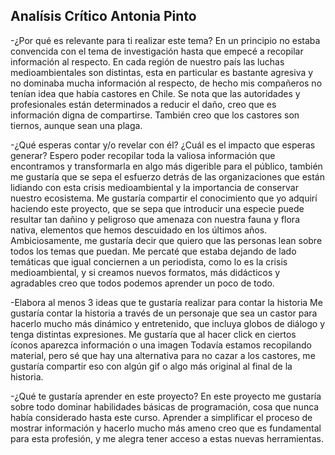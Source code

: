 ## Analísis Crítico Antonia Pinto ##

-¿Por qué es relevante para ti realizar este tema?
En un principio no estaba convencida con el tema de investigación hasta que empecé a recopilar información al respecto. En cada región de nuestro país las luchas medioambientales son distintas, esta en particular es bastante agresiva y no dominaba mucha información al respecto, de hecho mis compañeros no tenían idea que había castores en Chile. Se nota que las autoridades y profesionales están determinados a reducir el daño, creo que es información digna de compartirse. También creo que los castores son tiernos, aunque sean una plaga. 

-¿Qué esperas contar y/o revelar con él? ¿Cuál es el impacto que esperas generar?
Espero poder recopilar toda la valiosa información que encontramos y transformarla en algo más digerible para el público, también me gustaría que se sepa el esfuerzo detrás de las organizaciones que están lidiando con esta crisis medioambiental y la importancia de conservar nuestro ecosistema. Me gustaría compartir el conocimiento que yo adquirí haciendo este proyecto, que se sepa que introducir una especie puede resultar tan dañino y peligroso que amenaza con nuestra fauna y flora nativa, elementos que hemos descuidado en los últimos años. Ambiciosamente, me gustaría decir que quiero que las personas lean sobre todos los temas que puedan. Me percaté que estaba dejando de lado temáticas que igual conciernen a un periodista, como lo es la crisis medioambiental, y si creamos nuevos formatos, más didácticos y agradables creo que todos podemos aprender un poco de todo. 

-Elabora al menos 3 ideas que te gustaría realizar para contar la historia
Me gustaría contar la historia a través de un personaje que sea un castor para hacerlo mucho más dinámico y entretenido, que incluya globos de diálogo y tenga distintas expresiones.
Me gustaría que al hacer click en ciertos íconos aparezca información o una imagen 
Todavía estamos recopilando material, pero sé que hay una alternativa para no cazar a los castores, me gustaría compartir eso con algún gif o algo más original al final de la historia.

-¿Qué te gustaría aprender en este proyecto?
En este proyecto me gustaría sobre todo dominar habilidades básicas de programación, cosa que nunca había considerado hasta este curso. Aprender a simplificar el proceso de mostrar información y hacerlo mucho más ameno creo que es fundamental para esta profesión, y me alegra tener acceso a estas nuevas herramientas.